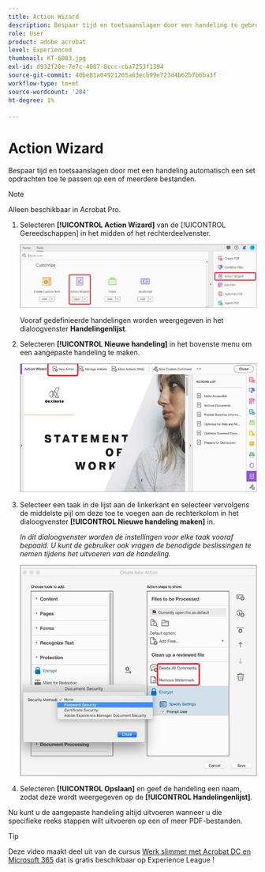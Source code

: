 ```yaml
---
title: Action Wizard
description: Bespaar tijd en toetsaanslagen door een handeling te gebruiken om automatisch een set opdrachten toe te passen op een of meerdere bestanden
role: User
product: adobe acrobat
level: Experienced
thumbnail: KT-6803.jpg
exl-id: d932f20e-7e7c-4087-8ccc-cba7253f1394
source-git-commit: 40be81a04921205a63ecb99e723d4b62b7b6ba3f
workflow-type: tm+mt
source-wordcount: '204'
ht-degree: 1%

---
```


# Action Wizard

Bespaar tijd en toetsaanslagen door met een handeling automatisch een set opdrachten toe te passen op een of meerdere bestanden.

>[!NOTE]
>
>Alleen beschikbaar in Acrobat Pro.

1. Selecteren **[!UICONTROL Action Wizard]** van de [!UICONTROL Gereedschappen] in het midden of het rechterdeelvenster.

   ![Action Wizard Stap 1](../assets/ActionWizard_1.png)

   Vooraf gedefinieerde handelingen worden weergegeven in het dialoogvenster **Handelingenlijst**.

1. Selecteren **[!UICONTROL Nieuwe handeling]** in het bovenste menu om een aangepaste handeling te maken.

   ![Action Wizard Stap 2](../assets/ActionWizard_2.png)

1. Selecteer een taak in de lijst aan de linkerkant en selecteer vervolgens de middelste pijl om deze toe te voegen aan de rechterkolom in het dialoogvenster **[!UICONTROL Nieuwe handeling maken]** in.

   *In dit dialoogvenster worden de instellingen voor elke taak vooraf bepaald. U kunt de gebruiker ook vragen de benodigde beslissingen te nemen tijdens het uitvoeren van de handeling.*

   ![Action Wizard Stap 3](../assets/ActionWizard_3.png)

1. Selecteren **[!UICONTROL Opslaan]** en geef de handeling een naam, zodat deze wordt weergegeven op de **[!UICONTROL Handelingenlijst]**.

Nu kunt u de aangepaste handeling altijd uitvoeren wanneer u die specifieke reeks stappen wilt uitvoeren op een of meer PDF-bestanden.

>[!TIP]
>
>Deze video maakt deel uit van de cursus [Werk slimmer met Acrobat DC en Microsoft 365](https://experienceleague.adobe.com/?recommended=Acrobat-U-1-2021.microsoft365) dat is gratis beschikbaar op Experience League !
